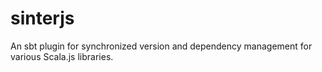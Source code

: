 # sinterjs
An sbt plugin for synchronized version and dependency management for various Scala.js libraries.
